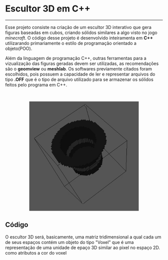 # Escultor 3D em C++

--- 
<p> 

Esse projeto consiste na criação de um escultor 3D interativo que gera figuras baseadas em cubos, criando sólidos similares a algo visto no jogo *minecraft*. O código desse projeto é desenvolvido inteiramenta em **C++** utilizarando primariamente o estilo de programação orientado a objeto(POO). 

</p>
<p> 

Além da linguagem de programação C++, outras ferramentas para a vizualização das figuras geradas devem ser utilizadas, as recomendações são o **geomview** ou **meshlab**. Os softwares previamente citados foram escolhidos, pois possuem a capacidade de ler e representar arquivos do tipo **.OFF** que é o tipo de arquivo utilizado para se armazenar os sólidos feitos pelo programa em C++. 

</p>

<br>

<p align="center">
  <img src= "./assets/ezgif.com-gif-maker.gif" height = 350/ width = 350>
</p>


## Código

<p>
 O escultor 3D será, basicamente, uma matriz tridimensional a qual cada um de seus espaços contém um objeto do tipo "Voxel" que é uma representação de uma unidade de epaço 3D similar ao pixel no espaço 2D. como atributos a cor do voxel

 </p>
